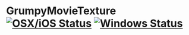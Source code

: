 # GrumpyMovieTexture [![OSX/iOS Status](https://travis-ci.org/speps/GrumpyMovieTexture.svg?branch=master)](https://travis-ci.org/speps/GrumpyMovieTexture) [![Windows Status](https://ci.appveyor.com/api/projects/status/ild39bulq3eym7ej?svg=true)](https://ci.appveyor.com/project/speps/grumpymovietexture)
